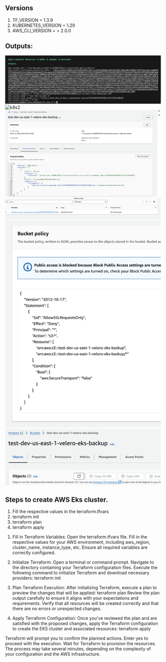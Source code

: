 ## Versions

1. TF_VERSION = 1.3.9
2. KUBERNETES_VERSION = 1.29
3. AWS_CLI_VERSION = > 2.0.0

##  Outputs:
![k8s1](SS/cluster-creation.png)
![k8s2](SS/console-cluster.png)
![k8s3](SS/namespace-pod-s3-access.png)
![k8s4](SS/oidc.png)
![k8s5](SS/s3-policy.png)
![k8s6](SS/s3.png)

## Steps to create AWS Eks cluster.

1. Fill  the respective values in the terraform.tfvars
2. terraform init
3. terraform plan
4. terraform apply

1) Fill in Terraform Variables:
Open the terraform.tfvars file.
Fill in the respective values for your AWS environment, including aws_region, cluster_name, instance_type, etc. Ensure all required variables are correctly configured.

2) Initialize Terraform:
Open a terminal or command prompt.
Navigate to the directory containing your Terraform configuration files.
Execute the following command to initialize Terraform and download necessary providers:
terraform init

3) Plan Terraform Execution:
After initializing Terraform, execute a plan to preview the changes that will be applied:
terraform plan
Review the plan output carefully to ensure it aligns with your expectations and requirements. Verify that all resources will be created correctly and that there are no errors or unexpected changes.

4) Apply Terraform Configuration:
Once you've reviewed the plan and are satisfied with the proposed changes, apply the Terraform configuration to create the EKS cluster and associated resources:
terraform apply

Terraform will prompt you to confirm the planned actions. Enter yes to proceed with the execution.
Wait for Terraform to provision the resources. The process may take several minutes, depending on the complexity of your configuration and the AWS infrastructure.


